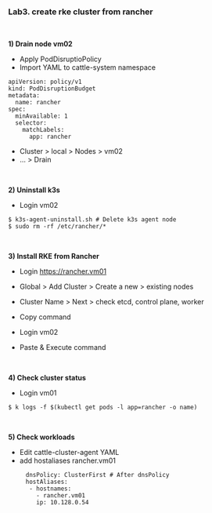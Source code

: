 ### Lab3. create rke cluster from rancher

&nbsp;

**1) Drain node vm02**

- Apply PodDisruptioPolicy
- Import YAML to cattle-system namespace
~~~
apiVersion: policy/v1
kind: PodDisruptionBudget
metadata:
  name: rancher
spec:
  minAvailable: 1
  selector:
    matchLabels:
      app: rancher
~~~

- Cluster > local > Nodes > vm02
- ... > Drain

&nbsp;

**2) Uninstall k3s**

- Login vm02

~~~
$ k3s-agent-uninstall.sh # Delete k3s agent node
$ sudo rm -rf /etc/rancher/* 
~~~

&nbsp;

**3) Install RKE from Rancher**

- Login https://rancher.vm01

- Global > Add Cluster > Create a new > existing nodes
- Cluster Name > Next > check etcd, control plane, worker
- Copy command
- Login vm02
- Paste & Execute command

&nbsp;


**4) Check cluster status**

- Login vm01

~~~
$ k logs -f $(kubectl get pods -l app=rancher -o name)
~~~

&nbsp;

**5) Check workloads**

- Edit cattle-cluster-agent YAML
- add hostaliases rancher.vm01

~~~
     dnsPolicy: ClusterFirst # After dnsPolicy 
     hostAliases:
      - hostnames:
        - rancher.vm01
        ip: 10.128.0.54
~~~
